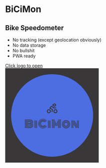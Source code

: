 # BiCiMon

## Bike Speedometer

* No tracking (except geolocation obviously)
* No data storage
* No bullshit
* PWA ready

[Click logo to open<br>![Logo](www/images/logo.png)](https://knrdl.github.io/bicimon/)

